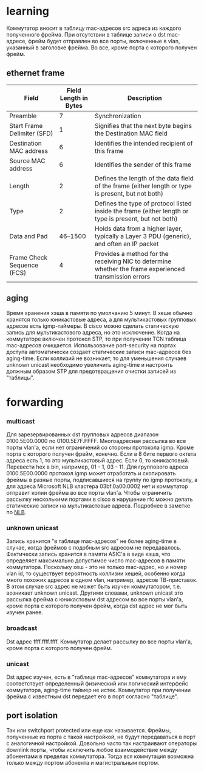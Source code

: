 # learning

Коммутатор вносит в таблицу mac-адресов src адреса из каждого полученного фрейма.
При отсутствии в таблице записи о dst mac-адресе, фрейм будет отправлен во все порты, включенные в vlan, указанный в заголовке фрейма.
Во все, кроме порта с которого получен фрейм.

## ethernet frame

Field | Field Length in Bytes | Description
---|---|---
Preamble | 7 | Synchronization
Start Frame Delimiter (SFD) | 1 | Signifies that the next byte begins the Destination MAC field
Destination MAC address | 6 | Identifies the intended recipient of this frame
Source MAC address | 6 | Identifies the sender of this frame
Length | 2 | Defines the length of the data field of the frame (either length or type is present, but not both)
Type | 2 | Defines the type of protocol listed inside the frame (either length or type is present, but not both)
Data and Pad | 46–1500 | Holds data from a higher layer, typically a Layer 3 PDU (generic), and often an IP packet
Frame Check Sequence (FCS) | 4 | Provides a method for the receiving NIC to determine whether the frame experienced transmission errors

## aging

Время хранения хэша в памяти по умолчанию 5 минут. В хеше обычно хранятся только юникастовые адреса, а для мультикастовых групповых адресов есть igmp-таймеры.
В cisco можно сделать статическую запись для мультикастового адреса, но это исключение.
Когда на коммутаторе включен протокол STP, то при получении TCN таблица mac-адресов очищается.
Использование port-security на портах доступа автоматически создает статические записи mac-адресов без aging-time.
Если коллизий не возникает, то для уменьшения случаев unknown unicast необходимо увеличить aging-time и
настроить должным образом STP для предотвращения очистки записей из "таблицы".

# forwarding

### multicast

Для зарезервированных dst групповых адресов диапазон 0100.5E00.0000 по 0100.5E7F.FFFF.
Многоадресная рассылка во все порты vlan'а, если нет ограничений со стороны протокола igmp. Кроме порта с которого получен фрейм, конечно.
Если в 8 бите первого октета адреса есть 1, то это мультикастовый адрес. Если 0, то юникастовый. Перевести hex в bin, например, 01 - 1, 03 - 11.
Для группового адреса 0100.5E00.0000 протокол igmp может отработать и скопировать фреймы в разные порты, подписавшиеся на группу по igmp протоколу,
а для адреса Microsoft NLB кластера 03bf.0a00.0002 нет и коммутатор отправит копии фрейма во все порты vlan'а. 
Чтобы ограничить рассылку несколькими портами в cisco в нарушение rfc можно делать статические записи на мультикастовые адреса.
Подробнее в заметке по [NLB](/network/nlb.md).

### unknown unicast

Запись хранится "в таблице mac-адресов" не более aging-time в случае, когда фреймов с подобным src адресом не передавалось. 
Фактически запись хранится в памяти ASIC'а в виде хэша, что определяет максимально допустимое число mac-адресов в памяти коммутатора.
Поскольку хеш - это не только mac-адрес, но и номер vlan id, то существует вероятность коллизии хешей, особенно когда много похожих адресов в одном vlan,
например, адресов ТВ-приставок. В этом случае src адрес не может быть изучен коммутатором, т.е. возникает unknown unicast.
Другими словами, unknown unicast это рассылка фрейма с юникастовым dst адресом во все порты vlan'а, кроме порта с которого получен фрейм,
когда dst адрес не мог быть изучен ранее.

### broadcast

Dst адрес ffff.ffff.ffff. Коммутатор делает рассылку во все порты vlan'а, кроме порта с которого получен фрейм.

### unicast

Dst адрес изучен, есть в "таблице mac-адресов" коммутатора и ему соответствует определенный физический или логический интерфейс коммутатора, aging-time таймер не истек. Коммутатор при получении фрейма с известным dst передает его в порт согласно "таблице".

## port isolation
Так или switchport protected или еще как называется.
Фреймы, полученные из порта с такой настройкой, не будут передаваться в порт с аналогичной настройкой.
Довольно часто так настраивают операторы downlink порты, чтобы исключить любое взаимодействие между абонентами в пределах коммутатора.
Тогда вся коммутация возможна только между портом абонента и магистральным портом.
